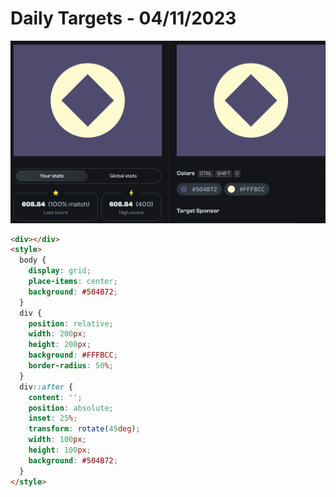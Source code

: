 # Daily Targets - 04/11/2023

![result](./images/04112023.png)

```html
<div></div>
<style>
  body {
    display: grid;
    place-items: center;
    background: #504B72;
  }
  div {
    position: relative;
    width: 200px;
    height: 200px;
    background: #FFFBCC;
    border-radius: 50%;
  }
  div::after {
    content: '';
    position: absolute;
    inset: 25%;
    transform: rotate(45deg);
    width: 100px;
    height: 100px;
    background: #504B72;
  }
</style>